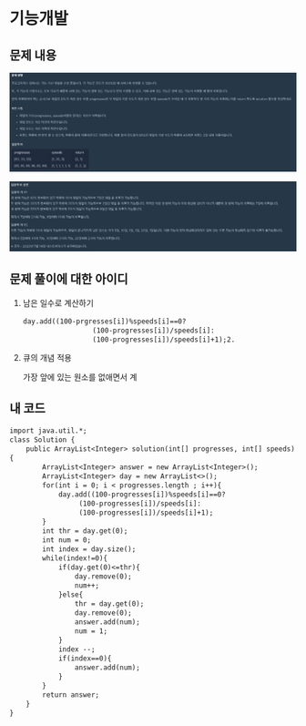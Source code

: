 # 기능개발

## 문제 내용

![](../../.gitbook/assets/1.png)

![](../../.gitbook/assets/2.png)

## 문제 풀이에 대한 아이디

1. 남은 일수로 계산하기

   ```text
   day.add((100-prgresses[i])%speeds[i]==0?
                    (100-progresses[i])/speeds[i]:
                    (100-progresses[i])/speeds[i]+1);2.
   ```

2. 큐의 개념 적용

   가장 앞에 있는 원소를 없애면서 계



## 내 코드



```text
import java.util.*;
class Solution {
    public ArrayList<Integer> solution(int[] progresses, int[] speeds) {
        ArrayList<Integer> answer = new ArrayList<Integer>();
        ArrayList<Integer> day = new ArrayList<>();
        for(int i = 0; i < progresses.length ; i++){
            day.add((100-progresses[i])%speeds[i]==0?
                 (100-progresses[i])/speeds[i]:
                 (100-progresses[i])/speeds[i]+1);
        }
        int thr = day.get(0);
        int num = 0;
        int index = day.size();
        while(index!=0){   
            if(day.get(0)<=thr){
                day.remove(0);
                num++;
            }else{
                thr = day.get(0);
                day.remove(0);
                answer.add(num);
                num = 1;
            }            
            index --;
            if(index==0){
                answer.add(num);
            }
        }
        return answer;
    }
}
```



